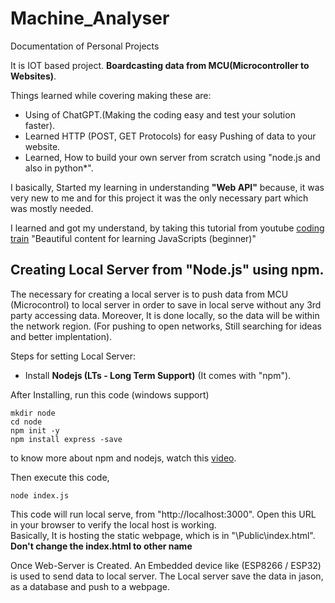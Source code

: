 # Machine_Analyser
Documentation of Personal Projects

It is IOT based project. **Boardcasting data from MCU(Microcontroller to Websites)**.

Things learned while covering making these are:
* Using of  ChatGPT.(Making the coding easy and test your solution faster).
* Learned HTTP (POST, GET Protocols) for easy Pushing of data to your website.
* Learned, How to build your own server from scratch using "node.js and also in python*".

I basically, Started my learning in understanding **"Web API"** because, it was very new to me and for this project it was the only necessary part which was mostly needed.

I learned and got my understand, by taking this tutorial from youtube [coding train](https://thecodingtrain.com/) "Beautiful content for learning JavaScripts (beginner)"

## Creating Local Server from **"Node.js" using npm**.

The necessary for creating a local server is to push data from MCU (Microcontrol) to local server in order to save in local serve without any 3rd party accessing data. Moreover, It is done locally, so the data will be within the network region. (For pushing to open networks, Still searching for ideas and better implentation).

Steps for setting Local Server:
* Install **Nodejs (LTs - Long Term Support)** (It comes with "npm").

After Installing, run this code (windows support)

```
mkdir node 
cd node
npm init -y
npm install express -save
````
to know more about npm and nodejs, watch this [video](https://youtu.be/P3aKRdUyr0s).

Then execute this code,
```
node index.js
````

This code will run local serve, from "http://localhost:3000". Open this URL in your browser to verify the local host is working.\
Basically, It is hosting the static webpage, which is in "\Public\index.html". **Don't change the index.html to other name**

Once Web-Server is Created. An Embedded device like (ESP8266 / ESP32) is used to send data to local server. The Local server save the data in jason, as a database and push to a webpage.





